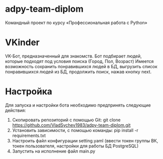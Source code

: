 # adpy-team-diplom
Командный проект по курсу «Профессиональная работа с Python»

# VKinder
VK-Бот, предназначенный для знакомств. Бот подбирает людей, которые подходят под условия поиска (Город, Пол, Возраст)
Имеется возможность сохранить понравившихся людей в БД, выгрузить список понравившихся людей из БД, продолжить поиск, нажав кнопку next.

# Настройка
Для запуска и настройки бота необходимо предпринять следующие действия:

1. Скопировать репозиторий с помощью Git: git clone https://github.com/VladSychev1983/adpy-team-diplom.git
2. Установить зависимости, с помощью команды: pip install -r requirements.txt
3. Настроить файл конфигурации setting.yaml (ввести токен группы ВК, токен пользователя, настройки для работы БД PostgreSQL) 
4. Запустить на исполнение файл main.py
